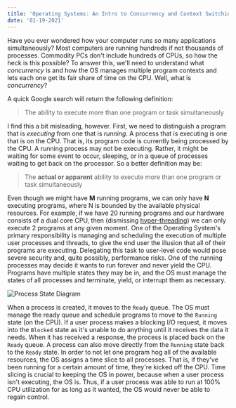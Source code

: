 ```yaml
---
title: 'Operating Systems: An Intro to Concurrency and Context Switching'
date: '01-19-2021'
---
```


Have you ever wondered how your computer runs so many applications simultaneously? Most computers are running hundreds if not thousands of processes. Commodity PCs don't include hundreds of CPUs, so how the heck is this possible? To answer this, we'll need to understand what *concurrency* is and how the OS manages multiple program contexts and lets each one get its fair share of time on the CPU. Well, what is *concurrency*?

A quick Google search will return the following definition:

> The ability to execute more than one program or task simultaneously

I find this a bit misleading, however. First, we need to distinguish a program that is *executing* from one that is *running*. A process that is executing is one that is on the CPU. That is, its program code is currently being processed by the CPU. A running process may not be executing. Rather, it might be waiting for some event to occur, sleeping, or in a queue of processes waiting to get back on the processor. So a better definition may be:

> The **actual or apparent** ability to execute more than one program or task simultaneously

Even though we might have **M** running programs, we can only have **N** executing programs, where N is bounded by the available physical resources. For example, if we have 20 running programs and our hardware consists of a dual core CPU, then (dismissing [hyper-threading](https://en.wikipedia.org/wiki/Hyper-threading)) we can only execute 2 programs at any given moment. One of the Operating System's primary responsibility is managing and scheduling the execution of multiple user processes and threads, to give the end user the illusion that all of their programs are executing. Delegating this task to user-level code would pose severe security and, quite possibly, performance risks. One of the running processes may decide it wants to run forever and never yield the CPU. Programs have multiple states they may be in, and the OS must manage the states of all processes and terminate, yield, or interrupt them as necessary.

![Process State Diagram](https://media.geeksforgeeks.org/wp-content/cdn-uploads/gate2009.png)

When a process is created, it moves to the `Ready` queue. The OS must manage the ready queue and schedule programs to move to the `Running` state (on the CPU). If a user process makes a blocking I/O request, it moves into the `Blocked` state as it's unable to do anything until it receives the data it needs. When it has received a response, the process is placed back on the `Ready` queue. A process can also move directly from the `Running` state back to the `Ready` state. In order to not let one program hog all of the available resources, the OS assigns a time slice to all processes. That is, if they've been running for a certain amount of time, they're kicked off the CPU. Time slicing is crucial to keeping the OS in power, because when a user process isn't executing, the OS is. Thus, if a user process was able to run at 100% CPU utilization for as long as it wanted, the OS would never be able to regain control. 
